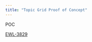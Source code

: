 ```yaml
---
title: "Topic Grid Proof of Concept"
---
```


POC 

[EWL-3829](https://issues.ama-assn.org/browse/EWL-3829)